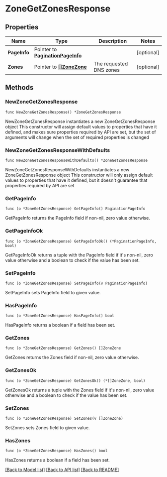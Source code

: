 # ZoneGetZonesResponse

## Properties

Name | Type | Description | Notes
------------ | ------------- | ------------- | -------------
**PageInfo** | Pointer to [**PaginationPageInfo**](PaginationPageInfo.md) |  | [optional] 
**Zones** | Pointer to [**[]ZoneZone**](ZoneZone.md) | The requested DNS zones | [optional] 

## Methods

### NewZoneGetZonesResponse

`func NewZoneGetZonesResponse() *ZoneGetZonesResponse`

NewZoneGetZonesResponse instantiates a new ZoneGetZonesResponse object
This constructor will assign default values to properties that have it defined,
and makes sure properties required by API are set, but the set of arguments
will change when the set of required properties is changed

### NewZoneGetZonesResponseWithDefaults

`func NewZoneGetZonesResponseWithDefaults() *ZoneGetZonesResponse`

NewZoneGetZonesResponseWithDefaults instantiates a new ZoneGetZonesResponse object
This constructor will only assign default values to properties that have it defined,
but it doesn't guarantee that properties required by API are set

### GetPageInfo

`func (o *ZoneGetZonesResponse) GetPageInfo() PaginationPageInfo`

GetPageInfo returns the PageInfo field if non-nil, zero value otherwise.

### GetPageInfoOk

`func (o *ZoneGetZonesResponse) GetPageInfoOk() (*PaginationPageInfo, bool)`

GetPageInfoOk returns a tuple with the PageInfo field if it's non-nil, zero value otherwise
and a boolean to check if the value has been set.

### SetPageInfo

`func (o *ZoneGetZonesResponse) SetPageInfo(v PaginationPageInfo)`

SetPageInfo sets PageInfo field to given value.

### HasPageInfo

`func (o *ZoneGetZonesResponse) HasPageInfo() bool`

HasPageInfo returns a boolean if a field has been set.

### GetZones

`func (o *ZoneGetZonesResponse) GetZones() []ZoneZone`

GetZones returns the Zones field if non-nil, zero value otherwise.

### GetZonesOk

`func (o *ZoneGetZonesResponse) GetZonesOk() (*[]ZoneZone, bool)`

GetZonesOk returns a tuple with the Zones field if it's non-nil, zero value otherwise
and a boolean to check if the value has been set.

### SetZones

`func (o *ZoneGetZonesResponse) SetZones(v []ZoneZone)`

SetZones sets Zones field to given value.

### HasZones

`func (o *ZoneGetZonesResponse) HasZones() bool`

HasZones returns a boolean if a field has been set.


[[Back to Model list]](../README.md#documentation-for-models) [[Back to API list]](../README.md#documentation-for-api-endpoints) [[Back to README]](../README.md)


